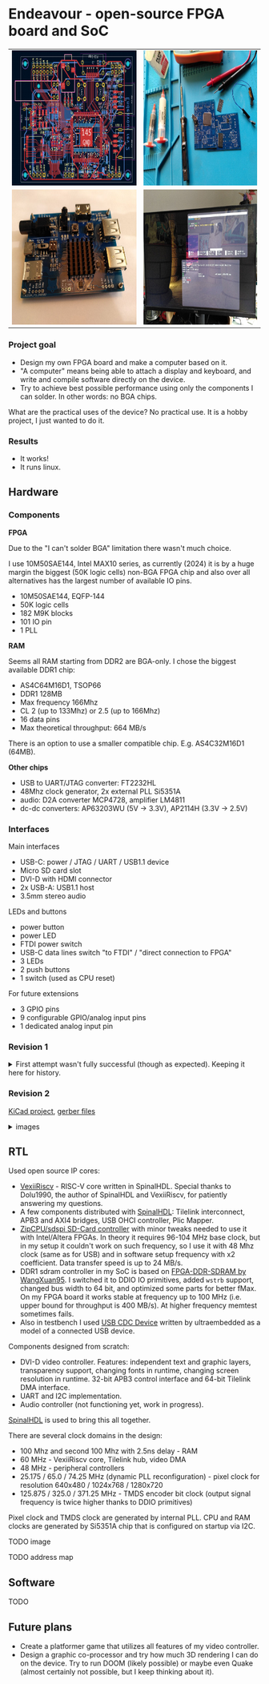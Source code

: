 Endeavour - open-source FPGA board and SoC
==========================================

| | |
|:-------------------------:|:-------------------------:|
| <img height=270 src="images/intro/blueprint.jpg"> | <img height=270 src="images/intro/soldering.jpg"> |
| <img height=270 src="images/hardware/rev2_front.jpg"> | <img height=270 src="images/intro/display.jpg"> |

### Project goal

- Design my own FPGA board and make a computer based on it.
- "A computer" means being able to attach a display and keyboard, and write and compile software directly on the device.
- Try to achieve best possible performance using only the components I can solder. In other words: no BGA chips.

What are the practical uses of the device? No practical use. It is a hobby project, I just wanted to do it.

### Results

- It works!
- It runs linux.

## Hardware

### Components

**FPGA**

Due to the "I can't solder BGA" limitation there wasn't much choice.

I use 10M50SAE144, Intel MAX10 series, as currently (2024) it is by a huge margin the biggest (50K logic cells) non-BGA FPGA chip and also over all alternatives has the largest number of available IO pins.

- 10M50SAE144, EQFP-144
- 50K logic cells
- 182 M9K blocks
- 101 IO pin
- 1 PLL

**RAM**

Seems all RAM starting from DDR2 are BGA-only. I chose the biggest available DDR1 chip:

- AS4C64M16D1, TSOP66
- DDR1 128MB
- Max frequency 166Mhz
- CL 2 (up to 133Mhz) or 2.5 (up to 166Mhz)
- 16 data pins
- Max theoretical throughput: 664 MB/s

There is an option to use a smaller compatible chip. E.g. AS4C32M16D1 (64MB).

**Other chips**

- USB to UART/JTAG converter: FT2232HL
- 48Mhz clock generator, 2x external PLL Si5351A
- audio: D2A converter MCP4728, amplifier LM4811
- dc-dc converters: AP63203WU (5V -> 3.3V), AP2114H (3.3V -> 2.5V)

### Interfaces

Main interfaces

- USB-C: power / JTAG / UART / USB1.1 device
- Micro SD card slot
- DVI-D with HDMI connector
- 2x USB-A: USB1.1 host
- 3.5mm stereo audio

LEDs and buttons

- power button
- power LED
- FTDI power switch
- USB-C data lines switch "to FTDI" / "direct connection to FPGA"
- 3 LEDs
- 2 push buttons
- 1 switch (used as CPU reset)

For future extensions

- 3 GPIO pins
- 9 configurable GPIO/analog input pins
- 1 dedicated analog input pin

### Revision 1

<details>
  <summary>First attempt wasn't fully successful (though as expected). Keeping it here for history.</summary>

Results:

- practiced soldering;
- tested powering scheme, tested flashing via JTAG over FT2232HL;
- tested UART and SD card controllers;
- found some problems in the scheme, e.g. found out that USB-C requires 5.1K resistors to get power from the cable.
- DVI-D interface didn't work, mostly due to soldering errors;
- tried scheme with 4 AS4C32M16D1 DDR1 (4*64=256MB RAM in total) on a single bus, but even a single chip didn't work properly.
  Either because FPGA IO delays were configured incorrectly, or because tracks on PCB were too long.
  I decided to simplify the scheme: in second revision there is only a single 128MB DDR1 chip placed right under the FPGA in order to minimize tracks length and tracks length inequality.

[KiCad project](hardware/rev1), [gerber files](hardware/rev1/export)

  <img width=600 src="images/hardware/rev1.jpg">
</details>

### Revision 2

[KiCad project](hardware/rev2), [gerber files](hardware/rev2/export)

<details>
  <summary>images</summary>

  <img width=800 src="images/hardware/rev2_front_3d.jpg">
  <img width=800 src="images/hardware/rev2_back_3d.jpg">

  <img width=800 src="images/hardware/rev2_front.jpg">
  <img width=800 src="images/hardware/rev2_back.jpg">

</details>

## RTL

Used open source IP cores:

- [VexiiRiscv](https://github.com/SpinalHDL/VexiiRiscv/) - RISC-V core written in SpinalHDL. Special thanks to Dolu1990, the author of SpinalHDL and VexiiRiscv, for patiently answering my questions.
- A few components distributed with [SpinalHDL](https://github.com/SpinalHDL/SpinalHDL): Tilelink interconnect, APB3 and AXI4 bridges, USB OHCI controller, Plic Mapper.
- [ZipCPU/sdspi SD-Card controller](https://github.com/ZipCPU/sdspi) with minor tweaks needed to use it with Intel/Altera FPGAs. In theory it requires 96-104 MHz base clock, but in my setup it couldn't work on such frequency, so I use it with 48 Mhz clock (same as for USB) and in software setup frequency with x2 coefficient. Data transfer speed is up to 24 MB/s.
- DDR1 sdram controller in my SoC is based on [FPGA-DDR-SDRAM by WangXuan95](https://github.com/WangXuan95/FPGA-DDR-SDRAM). I switched it to DDIO IO primitives, added `wstrb` support, changed bus width to 64 bit, and optimized some parts for better fMax. On my FPGA board it works stable at frequency up to 100 MHz (i.e. upper bound for throughput is 400 MB/s). At higher frequency memtest sometimes fails.
- Also in testbench I used [USB CDC Device](https://github.com/ultraembedded/core_usb_cdc) written by ultraembedded as a model of a connected USB device.

Components designed from scratch:

- DVI-D video controller. Features: independent text and graphic layers, transparency support, changing fonts in runtime, changing screen resolution in runtime. 32-bit APB3 control interface and 64-bit Tilelink DMA interface.
- UART and I2C implementation.
- Audio controller (not functioning yet, work in progress).

[SpinalHDL](https://github.com/SpinalHDL/SpinalHDL) is used to bring this all together.

There are several clock domains in the design:

- 100 Mhz and second 100 Mhz with 2.5ns delay - RAM
- 60 MHz - VexiiRiscv core, Tilelink hub, video DMA
- 48 MHz - peripheral controllers
- 25.175 / 65.0 / 74.25 MHz (dynamic PLL reconfiguration) - pixel clock for resolution 640x480 / 1024x768 / 1280x720
- 125.875 / 325.0 / 371.25 MHz - TMDS encoder bit clock (output signal frequency is twice higher thanks to DDIO primitives)

Pixel clock and TMDS clock are generated by internal PLL. CPU and RAM clocks are generated by Si5351A chip that is configured on startup via I2C.

TODO image

TODO address map

## Software

TODO

## Future plans

- Create a platformer game that utilizes all features of my video controller.
- Design a graphic co-processor and try how much 3D rendering I can do on the device. Try to run DOOM (likely possible) or maybe even Quake (almost certainly not possible, but I keep thinking about it).
